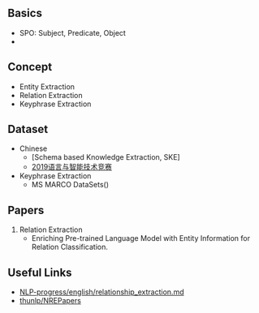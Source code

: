 
## Basics
- SPO: Subject, Predicate, Object
- 


## Concept
- Entity Extraction
- Relation Extraction
- Keyphrase Extraction



## Dataset
- Chinese
    - [Schema based Knowledge Extraction, SKE]
    - [2019语言与智能技术竞赛]((http://lic2019.ccf.org.cn/kg))
- Keyphrase Extraction
    -  MS MARCO DataSets()



## Papers
1. Relation Extraction
    - Enriching Pre-trained Language Model with Entity Information for Relation Classification.
    


## Useful Links
- [NLP-progress/english/relationship_extraction.md](https://github.com/sebastianruder/NLP-progress/blob/master/english/relationship_extraction.md)
- [thunlp/NREPapers]()

